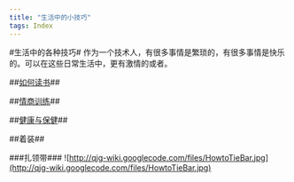 ```yaml
---
title: "生活中的小技巧"
tags: Index
---
```





#生活中的各种技巧#
作为一个技术人，有很多事情是繁琐的，有很多事情是快乐的。可以在这些日常生活中，更有激情的或者。

##[如何读书](<%=(howtoread)l%>)##

##[情商训练](<%=(EqLearn)l%>)##

##[健康与保健](<%=(FitnessHelp)l%>)##

##着装##

###扎领带###
![http://qjg-wiki.googlecode.com/files/HowtoTieBar.jpg](http://qjg-wiki.googlecode.com/files/HowtoTieBar.jpg)
